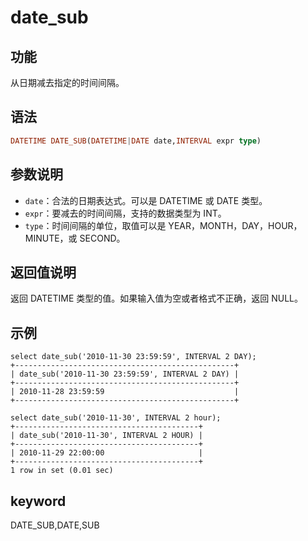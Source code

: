# date_sub

## 功能

从日期减去指定的时间间隔。

## 语法

```Haskell
DATETIME DATE_SUB(DATETIME|DATE date,INTERVAL expr type)
```

## 参数说明

* `date`：合法的日期表达式。可以是 DATETIME 或 DATE 类型。
* `expr`：要减去的时间间隔，支持的数据类型为 INT。
* `type`：时间间隔的单位，取值可以是 YEAR，MONTH，DAY，HOUR，MINUTE，或 SECOND。

## 返回值说明

返回 DATETIME 类型的值。如果输入值为空或者格式不正确，返回 NULL。

## 示例

```Plain Text
select date_sub('2010-11-30 23:59:59', INTERVAL 2 DAY);
+-------------------------------------------------+
| date_sub('2010-11-30 23:59:59', INTERVAL 2 DAY) |
+-------------------------------------------------+
| 2010-11-28 23:59:59                             |
+-------------------------------------------------+

select date_sub('2010-11-30', INTERVAL 2 hour);
+-----------------------------------------+
| date_sub('2010-11-30', INTERVAL 2 HOUR) |
+-----------------------------------------+
| 2010-11-29 22:00:00                     |
+-----------------------------------------+
1 row in set (0.01 sec)
```

## keyword

DATE_SUB,DATE,SUB
